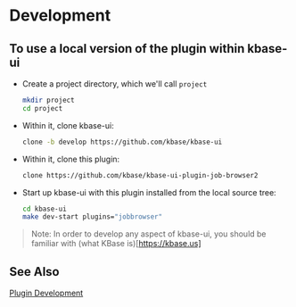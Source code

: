 # Development

## To use a local version of the plugin within kbase-ui

- Create a project directory, which we'll call `project`
  
    ```bash
    mkdir project
    cd project
    ```

- Within it, clone kbase-ui:

    ```bash
    clone -b develop https://github.com/kbase/kbase-ui
    ```

- Within it, clone this plugin:

    ```bash
    clone https://github.com/kbase/kbase-ui-plugin-job-browser2
    ```

- Start up kbase-ui with this plugin installed from the local source tree:
  
    ```bash
    cd kbase-ui
    make dev-start plugins="jobbrowser"
    ```

> Note: In order to develop any aspect of kbase-ui, you should be familiar with (what KBase is)[https://kbase.us]

## See Also

[Plugin Development]([https://kbaseincubator.github.io/kbase-ui-docs/guides/plugins/)